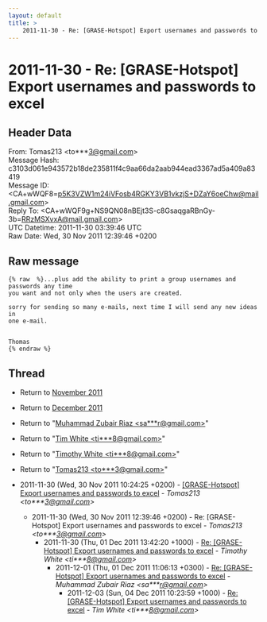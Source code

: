 ```yaml
---
layout: default
title: >
    2011-11-30 - Re: [GRASE-Hotspot] Export usernames and passwords to excel
---
```


# 2011-11-30 - Re: [GRASE-Hotspot] Export usernames and passwords to excel

## Header Data

From: Tomas213 \<to***3@gmail.com\><br>
Message Hash: c3103d061e943572b18de235811f4c9aa66da2aab944ead3367ad5a409a83419<br>
Message ID: \<CA+wWQF8=p5K3VZW1m24iVFosb4RGKY3VB1vkzjS+DZaY6oeChw@mail.gmail.com\><br>
Reply To: \<CA+wWQF9g+NS9QN08nBEjt3S-c8GsaqgaRBnGy-3b=RRzMSXvxA@mail.gmail.com\><br>
UTC Datetime: 2011-11-30 03:39:46 UTC<br>
Raw Date: Wed, 30 Nov 2011 12:39:46 +0200<br>

## Raw message

```
{% raw  %}...plus add the ability to print a group usernames and passwords any time
you want and not only when the users are created.

sorry for sending so many e-mails, next time I will send any new ideas in
one e-mail.


Thomas
{% endraw %}
```

## Thread

+ Return to [November 2011](/archive/2011/11)
+ Return to [December 2011](/archive/2011/12)

+ Return to "[Muhammad Zubair Riaz <sa***r<span>@</span>gmail.com>](/authors/sa___r_at_gmail_com)"
+ Return to "[Tim White <ti***8<span>@</span>gmail.com>](/authors/ti___8_at_gmail_com)"
+ Return to "[Timothy White <ti***8<span>@</span>gmail.com>](/authors/ti___8_at_gmail_com)"
+ Return to "[Tomas213 <to***3<span>@</span>gmail.com>](/authors/to___3_at_gmail_com)"

+ 2011-11-30 (Wed, 30 Nov 2011 10:24:25 +0200) - [[GRASE-Hotspot] Export usernames and passwords to excel](/archive/2011/11/e461a04c49b47293cc334634450119e4dcea6426cce1f212cadd51c3dbb03f6f) - _Tomas213 \<to***3@gmail.com\>_
  + 2011-11-30 (Wed, 30 Nov 2011 12:39:46 +0200) - Re: [GRASE-Hotspot] Export usernames and passwords to excel - _Tomas213 \<to***3@gmail.com\>_
    + 2011-11-30 (Thu, 01 Dec 2011 13:42:20 +1000) - [Re: [GRASE-Hotspot] Export usernames and passwords to excel](/archive/2011/11/cac289f40692f7ec7280e5dba1c35af4b0623927a0d826b763050ff24bd0c2f1) - _Timothy White \<ti***8@gmail.com\>_
      + 2011-12-01 (Thu, 01 Dec 2011 11:06:13 +0300) - [Re: [GRASE-Hotspot] Export usernames and passwords to excel](/archive/2011/12/89568edfab3ceb40f064d82ff7a9493876213f3c7dbbfb4d81b7e00bae0eb284) - _Muhammad Zubair Riaz \<sa***r@gmail.com\>_
        + 2011-12-03 (Sun, 04 Dec 2011 10:23:59 +1000) - [Re: [GRASE-Hotspot] Export usernames and passwords to excel](/archive/2011/12/c2a15ae942266038cb57208d7b1f29ee7af4e58426e08fdd8148c44a6cd21b22) - _Tim White \<ti***8@gmail.com\>_

